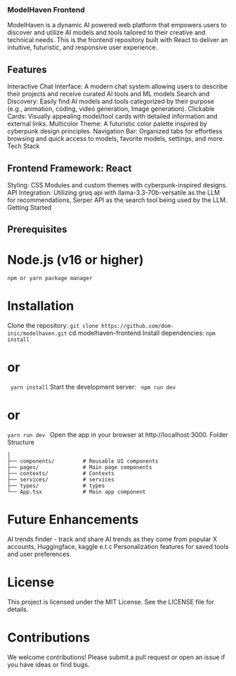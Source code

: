 ### ModelHaven Frontend

ModelHaven is a dynamic AI powered web platform that empowers users to discover and utilize AI models and tools tailored to their creative and technical needs. 
This is the frontend repository built with React to deliver an intuitive, futuristic, and responsive user experience.

## Features

Interactive Chat Interface: A modern chat system allowing users to describe their projects and receive curated AI tools and ML models
Search and Discovery: Easily find AI models and tools categorized by their purpose (e.g., animation, coding, video generation, Image generation).
Clickable Cards: Visually appealing model/tool cards with detailed information and external links.
Multicolor Theme: A futuristic color palette inspired by cyberpunk design principles.
Navigation Bar: Organized tabs for effortless browsing and quick access to models, favorite models, settings, and more.
Tech Stack

## Frontend Framework: React
Styling: CSS Modules and custom themes with cyberpunk-inspired designs.
API Integration: Utilizing groq api with llama-3.3-70b-versatile as the LLM for recommendations, Serper API as the search tool being used by the LLM. 
Getting Started

## Prerequisites
# Node.js (v16 or higher)
```npm or yarn package manager```
# Installation
Clone the repository:
``` git clone https://github.com/dom-inic/modelhaven.git ```
cd modelhaven-frontend
Install dependencies:
``` npm install ```
# or
``` yarn install```
Start the development server:
``` npm run dev```
# or
``` yarn run dev  ```
Open the app in your browser at http://localhost:3000.
Folder Structure

``` src/
│
├── components/         # Reusable UI components
├── pages/              # Main page components
├── contexts/           # Contexts
├── services/           # services
├── types/              # types
└── App.tsx             # Main app component
```
# Future Enhancements
AI trends finder - track and share AI trends as they come from popular X accounts, Huggingface, kaggle e.t.c
Personalization features for saved tools and user preferences.
# License

This project is licensed under the MIT License. See the LICENSE file for details.

# Contributions

We welcome contributions! Please submit a pull request or open an issue if you have ideas or find bugs.
